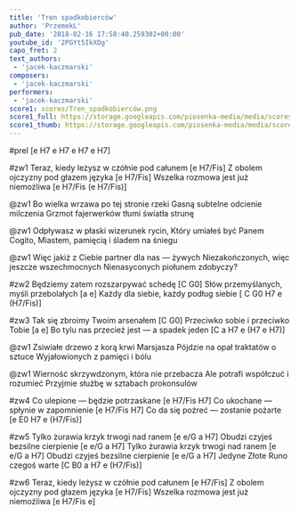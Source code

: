 ```yaml
---
title: 'Tren spadkobierców'
author: 'PrzemekL'
pub_date: '2018-02-16 17:58:40.259302+00:00'
youtube_id: '2PGYt5IkXOg'
capo_fret: 2
text_authors:
 - 'jacek-kaczmarski'
composers:
 - 'jacek-kaczmarski'
performers:
 - 'jacek-kaczmarski'
score1: scores/Tren_spadkobierców.png
score1_full: https://storage.googleapis.com/piosenka-media/media/scores/Tren_spadkobierców.png
score1_thumb: https://storage.googleapis.com/piosenka-media/media/scores/Tren_spadkobierc%C3%B3w.png.180x0_q85_upscale.jpg
---
```


#prel
[e H7 e H7 e H7 e H7]

#zw1
Teraz, kiedy leżysz w czółnie pod całunem [e H7/Fis]
Z obolem ojczyzny pod głazem języka [e H7/Fis]
Wszelka rozmowa jest już niemożliwa [e H7/Fis   (e H7/Fis)]

@zw1
Bo wielka wrzawa po tej stronie rzeki
Gasną subtelne odcienie milczenia
Grzmot fajerwerków tłumi światła strunę

@zw1
Odpływasz w płaski wizerunek rycin,
Który umiałeś być Panem Cogito,
Miastem, pamięcią i śladem na śniegu

@zw1
Więc jakiż z Ciebie partner dla nas — żywych
Niezakończonych, więc jeszcze wszechmocnych
Nienasyconych piołunem zdobyczy?

#zw2
Będziemy zatem rozszarpywać schedę [C G0]
Słów przemyślanych, myśli przebolałych [a e]
Każdy dla siebie, każdy podług siebie [ C G0 H7 e (H7/Fis)]

#zw3
Tak się zbroimy Twoim arsenałem [C G0]
Przeciwko sobie i przeciwko Tobie [a e]
Bo tylu nas przecież jest — a spadek jeden [C a H7 e   (H7 e H7)]

@zw1
Zsiwiałe drzewo z korą krwi Marsjasza
Pójdzie na opał traktatów o sztuce
Wyjałowionych z pamięci i bólu

@zw1
Wierność skrzywdzonym, która nie przebacza
Ale potrafi współczuć i rozumieć
Przyjmie służbę w sztabach prokonsulów

#zw4
Co ulepione — będzie potrzaskane [e H7/Fis H7]
Co ukochane — spłynie w zapomnienie [e H7/Fis H7]
Co da się pożreć — zostanie pożarte [e E0 H7 e (H7/Fis)]

#zw5
Tylko żurawia krzyk trwogi nad ranem [e e/G a H7]
Obudzi czyjeś bezsilne cierpienie [e e/G a H7]
Tylko żurawia krzyk trwogi nad ranem [e e/G a H7]
Obudzi czyjeś bezsilne cierpienie [e e/G a H7]
Jedyne Złote Runo czegoś warte [C B0 a H7 e (H7/Fis)]

#zw6
Teraz, kiedy leżysz w czółnie pod całunem [e H7/Fis]
Z obolem ojczyzny pod głazem języka [e H7/Fis]
Wszelka rozmowa jest już niemożliwa [e H7/Fis e]